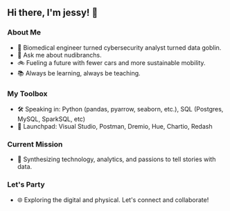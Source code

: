 ## Hi there, I'm jessy! 👋

### About Me
* 🧙 Biomedical engineer turned cybersecurity analyst turned data goblin.
* 🌊 Ask me about nudibranchs. 
* 🚲 Fueling a future with fewer cars and more sustainable mobility.
* 📚 Always be learning, always be teaching.

### My Toolbox
* 🛠️ Speaking in: Python (pandas, pyarrow, seaborn, etc.), SQL (Postgres, MySQL, SparkSQL, etc)
* 🚀 Launchpad: Visual Studio, Postman, Dremio, Hue, Chartio, Redash

### Current Mission
* 🌟 Synthesizing technology, analytics, and passions to tell stories with data.

### Let's Party
* 🌐 Exploring the digital and physical. Let's connect and collaborate!
